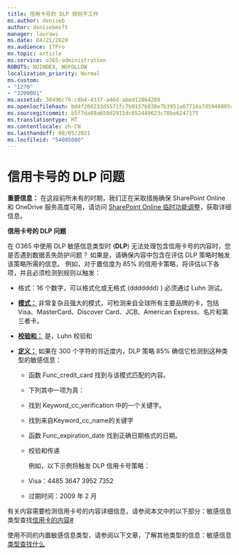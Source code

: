 ```yaml
---
title: 信用卡号的 DLP 规则不工作
ms.author: deniseb
author: denisebmsft
manager: laurawi
ms.date: 04/21/2020
ms.audience: ITPro
ms.topic: article
ms.service: o365-administration
ROBOTS: NOINDEX, NOFOLLOW
localization_priority: Normal
ms.custom:
- "1270"
- "3200001"
ms.assetid: 30496c79-c8b4-4337-a46d-abed12864209
ms.openlocfilehash: bd4f200233d5571fc7b01576038e7b3951a07716a7d5948005418d2896291ee5
ms.sourcegitcommit: b5f7da89a650d2915dc652449623c78be6247175
ms.translationtype: MT
ms.contentlocale: zh-CN
ms.lasthandoff: 08/05/2021
ms.locfileid: "54005080"
---
```

# <a name="dlp-issues-with-credit-card-numbers"></a>信用卡号的 DLP 问题

**重要信息：** 在这段前所未有的时期，我们正在采取措施确保 SharePoint Online 和 OneDrive 服务高度可用，请访问 [SharePoint Online 临时功能调整](https://aka.ms/ODSPAdjustments)，获取详细信息。

**信用卡号的 DLP 问题**

在 O365 中使用 DLP 敏感信息类型时 (**DLP**) 无法处理包含信用卡号的内容时，您是否遇到数据丢失防护问题？ 如果是，请确保内容中包含在评估 DLP 策略时触发该策略所需的信息。 例如，对于置信度为 85% 的信用卡策略，将评估以下各项，并且必须检测到规则以触发：
  
- **[](https://docs.microsoft.com/microsoft-365/compliance/sensitive-information-type-entity-definitions#format-19)** 格式：16 个数字，可以格式化或无格式 (ddddddd) ) 必须通过 Luhn 测试。

- **[模式：](https://docs.microsoft.com/microsoft-365/compliance/sensitive-information-type-entity-definitions#pattern-19)** 非常复杂且强大的模式，可检测来自全球所有主要品牌的卡，包括 Visa、MasterCard、Discover Card、JCB、American Express、名片和第三者卡。

- **[校验和：](https://docs.microsoft.com/microsoft-365/compliance/sensitive-information-type-entity-definitions#checksum-19)** 是，Luhn 校验和

- **[定义：](https://docs.microsoft.com/microsoft-365/compliance/sensitive-information-type-entity-definitions#definition-19)** 如果在 300 个字符的邻近度内，DLP 策略 85% 确信它检测到这种类型的敏感信息：

  - 函数 Func_credit_card 找到与该模式匹配的内容。

  - 下列其中一项为真：

  - 找到 Keyword_cc_verification 中的一个关键字。

  - 找到来自Keyword_cc_name的关键字

  - 函数 Func_expiration_date 找到正确日期格式的日期。

  - 校验和传递

    例如，以下示例将触发 DLP 信用卡号策略：

  - Visa：4485 3647 3952 7352
  
  - 过期时间：2009 年 2 月

有关内容需要检测信用卡号的内容详细信息，请参阅本文中的以下部分：敏感信息类型查找[信用卡的内容#](https://docs.microsoft.com/microsoft-365/compliance/sensitive-information-type-entity-definitions#credit-card-number)
  
使用不同的内置敏感信息类型，请参阅以下文章，了解其他类型的信息：敏感信息 [类型查找什么](https://docs.microsoft.com/microsoft-365/compliance/sensitive-information-type-entity-definitions)
  